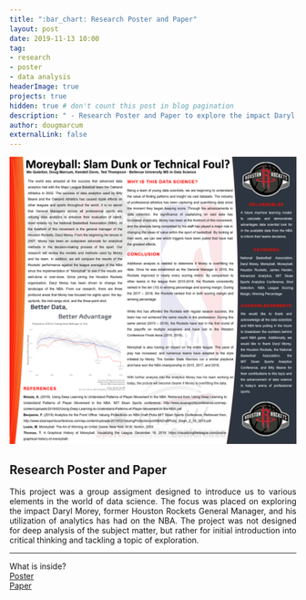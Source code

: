 ```yaml
---
title: ":bar_chart: Research Poster and Paper"
layout: post
date: 2019-11-13 10:00
tag: 
- research
- poster
- data analysis
headerImage: true
projects: true
hidden: true # don't count this post in blog pagination
description: " - Research Poster and Paper to explore the impact Daryl Morey has had on the NBA."
author: dougmarcum
externalLink: false
---
```


![Screenshot](/assets/images/poster.png)

## Research Poster and Paper    

<p align="justify">This project was a group assigment designed to introduce us to various elements in the world of data science. The focus was placed on exploring the impact Daryl Morey, former Houston Rockets General Manager, and his utilization of analytics has had on the NBA. The project was not designed for deep analysis of the subject matter, but rather for initial introduction into critical thinking and tackling a topic of exploration.</p>  

---

What is inside?  
[Poster](hhttps://github.com/MarcumDoug/DSC500_Research_Paper_and_Poster/blob/main/DSC%20500%20Final%20Poster.pdf)  
[Paper](https://github.com/MarcumDoug/DSC500_Research_Paper_and_Poster/blob/main/DSC%20500%20Final%20Extended%20Abstract.pdf)
